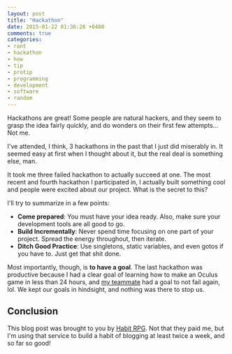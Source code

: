 ```yaml
---
layout: post
title: "Hackathon"
date: 2015-01-22 01:36:28 +0400
comments: true
categories: 
- rant
- hackathon
- how
- tip
- protip
- programming
- development
- software
- random
---
```


Hackathons are great! Some people are natural hackers, and they seem to grasp the idea fairly quickly, and do wonders on their first few attempts... Not me.

I've attended, I think, 3 hackathons in the past that I just did miserably in. It seemed easy at first when I thought about it, but the real deal is something else, man.

It took me three failed hackathon to actually succeed at one. The most recent and fourth hackathon I participated in, I actually built something cool and people were excited about our project. What is the secret to this?

I'll try to summarize in a few points:

+ __Come prepared__: You must have your idea ready. Also, make sure your development tools are all good to go.
+ __Build Incrementally__: Never spend time focusing on one part of your project. Spread the energy throughout, then iterate.
+ __Ditch Good Practice__: Use singletons, static variables, and even gotos if you have to. Just get that shit done.

Most importantly, though, is __to have a goal__. The last hackathon was productive because I had a clear goal of learning how to make an Oculus game in less than 24 hours, and [my teammate](http://surajms.com) had a goal to not fail again, lol. We kept our goals in hindsight, and nothing was there to stop us.

## Conclusion

This blog post was brought to you by [Habit RPG](http://habitrpg.com). Not that they paid me, but I'm using that service to build a habit of blogging at least twice a week, and so far so good!
